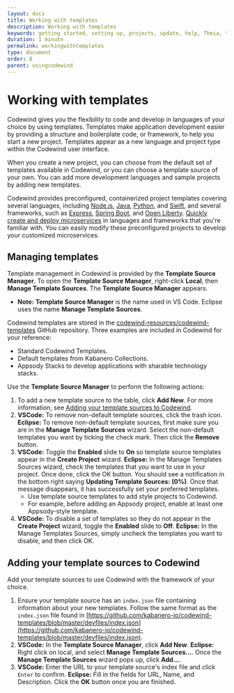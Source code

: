 ```yaml
---
layout: docs
title: Working with templates
description: Working with templates
keywords: getting started, setting up, projects, update, help, Theia, test, edit, Theia editor, using own IDE, empty page, refresh, credentials, default editor, Node.js profiling support, code highlighting, JavaScript file, template source
duration: 1 minute
permalink: workingwithtemplates
type: document
order: 8
parent: usingcodewind
---
```


# Working with templates

Codewind gives you the flexibility to code and develop in languages of your choice by using templates. Templates make application development easier by providing a structure and boilerplate code, or framework, to help you start a new project. Templates appear as a new language and project type within the Codewind user interface. 

When you create a new project, you can choose from the default set of templates available in Codewind, or you can choose a template source of your own. You can add more development languages and sample projects by adding new templates. 

Codewind provides preconfigured, containerized project templates covering several languages, including [Node.js](https://nodejs.dev/), [Java](https://www.java.com/), [Python](https://www.python.org/), and [Swift](https://swift.org/), and several frameworks, such as [Express](https://expressjs.com/), [Spring Boot](https://spring.io/projects/spring-boot), and [Open Liberty](https://openliberty.io/). [Quickly create and deploy microservices](https://www.youtube.com/watch?v=zKMggp10gq4&t=12s) in languages and frameworks that you're familiar with. You can easily modify these preconfigured projects to develop your customized microservices.

## Managing templates

Template management in Codewind is provided by the **Template Source Manager**. To open the **Template Source Manager**, right-click **Local**, then **Manage Template Sources**. The **Template Source Manager** appears. 

- **Note:** **Template Source Manager** is the name used in VS Code. Eclipse uses the name **Manage Template Sources**.

Codewind templates are stored in the [codewind-resources/codewind-templates](https://github.com/codewind-resources/codewind-templates)
GitHub repository. Three examples are included in Codewind for your reference: 
* Standard Codewind Templates.
* Default templates from Kabanero Collections.
* Appsody Stacks to develop applications with sharable technology stacks. 

Use the **Template Source Manager** to perform the following actions:

1. To add a new template source to the table, click **Add New**. For more information, see [Adding your template sources to Codewind](#adding-your-template-sources-to-codewind).
2. **VSCode:** To remove non-default template sources, click the trash icon. 
   **Eclipse:** To remove non-default template sources, first make sure you are in the **Manage Template Sources** wizard. Select the non-default templates you want by ticking the check mark. Then click the **Remove** button.
3. **VSCode:** Toggle the **Enabled** slide to **On** so template source templates appear in the **Create Project** wizard. 
   **Eclipse:** In the Manage Templates Sources wizard, check the templates that you want to use in your project. Once done, click the OK button. You should see a notification in the bottom right saying **Updating Template Sources: (0%)**. Once that message disappears, it has successfully set your preferred templates. 
   * Use template source templates to add style projects to Codewind. 
   * For example, before adding an Appsody project, enable at least one Appsody-style template. 
4. **VSCode:** To disable a set of templates so they do not appear in the **Create Project** wizard, toggle the **Enabled** slide to **Off**.
   **Eclipse:** In the Manage Templates Sources, simply uncheck the templates you want to disable, and then click OK. 

## Adding your template sources to Codewind

Add your template sources to use Codewind with the framework of your choice. 
1. Ensure your template source has an `index.json` file containing information about your new templates. Follow the same format as the `index.json` file found in [https://github.com/kabanero-io/codewind-templates/blob/master/devfiles/index.json](https://github.com/kabanero-io/codewind-templates/blob/master/devfiles/index.json).
2. **VSCode:** In the **Template Source Manager**, click **Add New**. 
   **Eclipse:** Right click on local, and select **Manage Template Sources...**. Once the **Manage Template Sources** wizard pops up, click **Add...**.
3. **VSCode:** Enter the URL to your template source's index file and click `Enter` to confirm.
   **Eclipse:** Fill in the fields for URL, Name, and Description. Click the **OK** button once you are finished.